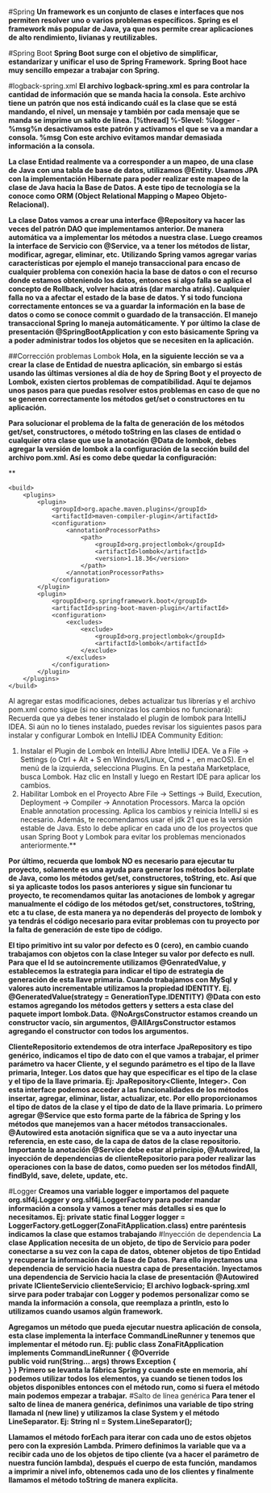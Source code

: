 #Spring
**Un framework es un conjunto de clases e interfaces que nos permiten resolver uno o varios problemas específicos.**
**Spring es el framework más popular de Java, ya que nos permite crear aplicaciones de alto rendimiento, livianas y reutilizables.**

#Spring Boot
**Spring Boot surge con el objetivo de simplificar, estandarizar y unificar el uso de Spring Framework.**
**Spring Boot hace muy sencillo empezar a trabajar con Spring.**

#logback-spring.xml
**El archivo logback-spring.xml es para controlar la cantidad de información que se manda hacia la consola.**
**Este archivo tiene un patrón que nos está indicando cuál es la clase que se está mandando, el nivel, un mensaje y también por cada mensaje que se manda se imprime un salto de línea.**
**<pattern>[%thread] %-5level: %logger - %msg%n</pattern> desactivamos este patrón y activamos el que se va a mandar a consola. <pattern>%msg</pattern>**
**Con este archivo evitamos mandar demasiada información a la consola.**

**La clase Entidad realmente va a corresponder a un mapeo, de una clase de Java con una tabla de base de datos, utilizamos @Entity. Usamos JPA con la implementación Hibernate para poder realizar este mapeo de la clase de Java hacia la Base de Datos. A este tipo de tecnología se la conoce como ORM (Object Relational Mapping o Mapeo Objeto-Relacional).**

**La clase Datos vamos a crear una interface @Repository va hacer las veces del patrón DAO que implementamos anterior. De manera automática va a implementar los métodos a nuestra clase. Luego creamos la interface de Servicio con @Service, va a tener los métodos de listar, modificar, agregar, eliminar, etc.**
**Utilizando Spring vamos agregar varias características por ejemplo el manejo transaccional para encaso de cualquier problema con conexión hacia la base de datos o con el recurso donde estamos obteniendo los datos, entonces si algo falla se aplica el concepto de Rollback, volver hacia atrás (dar marcha atrás).  Cualquier falla no va a afectar el estado de la base de datos. Y si todo funciona correctamente entonces se va a guardar la información en la base de datos o como se conoce commit o guardado de la transacción. El manejo transaccional Spring lo maneja automáticamente. Y por último la clase de presentación @SpringBootApplication y con esto básicamente Spring va a poder administrar todos los objetos que se necesiten en la aplicación.**

##Corrección problemas Lombok
**Hola, en la siguiente lección se va a crear la clase de Entidad de nuestra aplicación, sin embargo si estás usando las últimas versiones al día de hoy de Spring Boot y el proyecto de Lombok, existen ciertos problemas de compatibilidad. Aquí te dejamos unos pasos para que puedas resolver estos problemas en caso de que no se generen correctamente los métodos get/set o constructores en tu aplicación.**

**Para solucionar el problema de la falta de generación de los métodos get/set, constructores, o método toString en las clases de entidad o cualquier otra clase que use la anotación @Data de lombok, debes agregar la versión de lombok a la configuración de la sección build del archivo pom.xml. Así es como debe quedar la configuración:**

**

    <build>
        <plugins>
            <plugin>
                <groupId>org.apache.maven.plugins</groupId>
                <artifactId>maven-compiler-plugin</artifactId>
                <configuration>
                    <annotationProcessorPaths>
                        <path>
                            <groupId>org.projectlombok</groupId>
                            <artifactId>lombok</artifactId>
                            <version>1.18.36</version>
                        </path>
                    </annotationProcessorPaths>
                </configuration>
            </plugin>
            <plugin>
                <groupId>org.springframework.boot</groupId>
                <artifactId>spring-boot-maven-plugin</artifactId>
                <configuration>
                    <excludes>
                        <exclude>
                            <groupId>org.projectlombok</groupId>
                            <artifactId>lombok</artifactId>
                        </exclude>
                    </excludes>
                </configuration>
            </plugin>
        </plugins>
    </build>
Al agregar estas modificaciones, debes actualizar tus librerías y el archivo pom.xml como sigue (si no sincronizas los cambios no funcionará):
Recuerda que ya debes tener instalado el plugin de lombok para IntelliJ IDEA.
Si aún no lo tienes instalado, puedes revisar los siguientes pasos para instalar y configurar Lombok en IntelliJ IDEA Community Edition:
1. Instalar el Plugin de Lombok en IntelliJ
Abre IntelliJ IDEA.
Ve a File → Settings (o Ctrl + Alt + S en Windows/Linux, Cmd + , en macOS).
En el menú de la izquierda, selecciona Plugins.
En la pestaña Marketplace, busca Lombok.
Haz clic en Install y luego en Restart IDE para aplicar los cambios.
2. Habilitar Lombok en el Proyecto
Abre File → Settings → Build, Execution, Deployment → Compiler → Annotation Processors.
Marca la opción Enable annotation processing.
Aplica los cambios y reinicia IntelliJ si es necesario.
Además, te recomendamos usar el jdk 21 que es la versión estable de Java.
Esto lo debe aplicar en cada uno de los proyectos que usan Spring Boot y Lombok para evitar los problemas mencionados anteriormente.**

**Por último, recuerda que lombok NO es necesario para ejecutar tu proyecto, solamente es una ayuda para generar los métodos boilerplate de Java, como los métodos get/set, constructores, toString, etc. Así que si ya aplicaste todos los pasos anteriores y sigue sin funcionar tu proyecto, te recomendamos quitar las anotaciones de lombok y agregar manualmente el código de los métodos get/set, constructores, toString, etc a tu clase, de esta manera ya no dependerás del proyecto de lombok y ya tendrás el código necesario para evitar problemas con tu proyecto por la falta de generación de este tipo de código.**

**El tipo primitivo int su valor por defecto es 0 (cero), en cambio cuando trabajamos con objetos con la clase Integer su valor por defecto es null.**
**Para que el Id se autoincremente utilizamos @GenratedValue, y establecemos la estrategia para indicar el tipo de estrategia de generación de esta llave primaria. Cuando trabajamos con MySql y valores auto incrementable utilizamos la propiedad IDENTITY.**
**Ej. @GeneratedValue(strategy = GenerationType.IDENTITY)**
**@Data con esto estamos agregando los métodos getters y setters a esta clase del paquete import lombok.Data.**
**@NoArgsConstructor estamos creando un constructor vacío, sin argumentos, @AllArgsConstructor estamos agregando el constructor con todos los argumentos.**

**ClienteRepositorio extendemos de otra interface JpaRepository es tipo genérico, indicamos el tipo de dato con el que vamos a trabajar, el primer parámetro va hacer Cliente, y el segundo parámetro es el tipo de la llave primaria, Integer. Los datos que hay que especificar es el tipo de la clase y el tipo de la llave primaria. Ej: JpaRepository<Cliente, Integer>.**
**Con esta interface podemos acceder a las funcionalidades de los métodos insertar, agregar, eliminar, listar, actualizar, etc. Por ello proporcionamos el tipo de datos de la clase y el tipo de dato de la llave primaria.**
**Lo primero agregar @Service que esto forma parte de la fábrica de Spring y los métodos que manejemos van a hacer métodos transaccionales.**
**@Autowired  esta anotación significa que se va a auto inyectar una referencia, en este caso, de la capa de datos de la clase repositorio.**
**Importante la anotación @Service debe estar al principio, @Autowired, la inyección de dependencias de clienteRepositorio para poder realizar las operaciones con la base de datos, como pueden ser los métodos findAll, findById, save, delete, update, etc.**

#Logger
**Creamos una variable logger e importamos del paquete org.slf4j.Logger y org.slf4j.LoggerFactory para poder mandar información a consola y vamos a tener más detalles si es que lo necesitamos. Ej: private static final Logger logger = LoggerFactory.getLogger(ZonaFitApplication.class) entre paréntesis indicamos la clase que estamos trabajando**
#Inyección de dependencia
**La clase Application necesita de un objeto, de tipo de Servicio para poder conectarse a su vez con la capa de datos, obtener objetos de tipo Entidad y recuperar la información de la Base de Datos. Para ello inyectamos una dependencia de servicio hacia nuestra capa de presentación.**
**Inyectamos una dependencia de Servicio hacia la clase de presentación**
**@Autowired**
**private IClienteServicio clienteServicio;**
**El archivo logback-spring.xml sirve para poder trabajar con Logger y podemos personalizar como se manda la información a consola, que reemplaza a println, esto lo utilizamos cuando usamos algún framework.**

**Agregamos un método que pueda ejecutar nuestra aplicación de consola, esta clase implementa la interface  CommandLineRunner y tenemos que implementar el método run. Ej:
   public class ZonaFitApplication implements CommandLineRunner {
         @Override     
        public void run(String... args) throws Exception {   
        } }**
**Primero se levanta la fábrica Spring y cuando este en memoria, ahí podemos utilizar todos los elementos, ya cuando se tienen todos los objetos disponibles entonces con el método run, como si fuera el método main podemos empezar a trabajar.**
#Salto de línea genérica
**Para tener el salto de línea de manera genérica, definimos una variable de tipo string llamada nl (new line) y utilizamos la clase System y el método LineSeparator. Ej: String nl = System.LineSeparator();**

**Llamamos el método forEach para iterar con cada uno de estos objetos pero con la expresión Lambda. Primero definimos la variable que va a recibir cada uno de los objetos de tipo cliente (va a hacer el parámetro de nuestra función lambda), después el cuerpo de esta función, mandamos a imprimir a nivel info, obtenemos cada uno de los clientes y finalmente llamamos el método toString de manera explícita.**









 
 